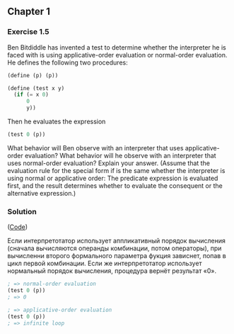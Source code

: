 ## Chapter 1

### Exercise 1.5

Ben Bitdiddle has invented a test to determine whether the interpreter he is faced with is using applicative-order evaluation or normal-order evaluation. He defines the following two procedures:

```scheme
(define (p) (p))

(define (test x y)
  (if (= x 0)
      0
      y))
```

Then he evaluates the expression

```scheme
(test 0 (p))
```

What behavior will Ben observe with an interpreter that uses applicative-order evaluation? What behavior will he observe with an interpreter that uses normal-order evaluation? Explain your answer. (Assume that the evaluation rule for the special form if is the same whether the interpreter is using normal or applicative order: The predicate expression is evaluated first, and the result determines whether to evaluate the consequent or the alternative expression.)

### Solution

([Code](../../src/Chapter%201/Exercise%201.5.scm))

Если интерпретотатор использует аппликативный порядок вычисления (сначала вычисляются операнды комбинации, потом операторы), при вычисленни второго формального параметра фукция зависнет, попав в цикл первой комбинации. Если же интерпретотатор использует нормальный порядок вычисления, процедура вернёт результат «0».

```scheme
; => normal-order evaluation
(test 0 (p))
; => 0

; => applicative-order evaluation
(test 0 (p))
; => infinite loop
```
